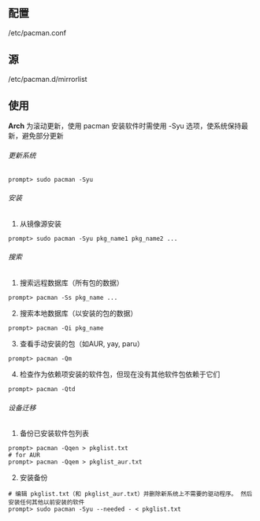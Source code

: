 ## 配置
/etc/pacman.conf
## 源
/etc/pacman.d/mirrorlist
## 使用
**Arch** 为滚动更新，使用 pacman 安装软件时需使用 -Syu 选项，使系统保持最新，避免部分更新
###### 更新系统
```shell
prompt> sudo pacman -Syu
```
###### 安装

1. 从镜像源安装
```shell
prompt> sudo pacman -Syu pkg_name1 pkg_name2 ...
```
###### 搜索
1. 搜索远程数据库（所有包的数据）
```shell
prompt> pacman -Ss pkg_name ...
```
2. 搜索本地数据库（以安装的包的数据）
```shell
prompt> pacman -Qi pkg_name 
```
3. 查看手动安装的包（如AUR, yay, paru）
```shell
prompt> pacman -Qm
```
4. 检查作为依赖项安装的软件包，但现在没有其他软件包依赖于它们
```shell
prompt> pacman -Qtd
```
###### 设备迁移
1. 备份已安装软件包列表
```shell
prompt> pacman -Qqen > pkglist.txt
# for AUR
prompt> pacman -Qqem > pkglist_aur.txt
```
2. 安装备份
```shell
# 编辑 pkglist.txt（和 pkglist_aur.txt）并删除新系统上不需要的驱动程序。 然后安装任何其他以前安装的软件
prompt> sudo pacman -Syu --needed - < pkglist.txt
```